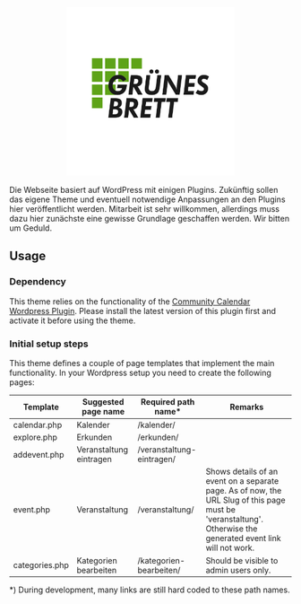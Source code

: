 <p align="center">
  <img width="300" height="300" src="assets/logo-text-light.png">
</p>

Die Webseite basiert auf WordPress mit einigen Plugins. Zukünftig sollen das eigene Theme und eventuell notwendige Anpassungen an den Plugins hier veröffentlicht werden. Mitarbeit ist sehr willkommen, allerdings muss dazu hier zunächste eine gewisse Grundlage geschaffen werden. Wir bitten um Geduld.

## Usage

### Dependency

This theme relies on the functionality of the
[Community Calendar Wordpress Plugin](https://github.com/joergrs/community-calendar).
Please install the latest version of this plugin first and activate it before using
the theme.

### Initial setup steps

This theme defines a couple of page templates that implement the main functionality. In your
Wordpress setup you need to create the following pages:

| Template | Suggested page name | Required path name* | Remarks |
| --- | --- | --- | --- |
| calendar.php | Kalender | /kalender/ | |
| explore.php | Erkunden | /erkunden/ | |
| addevent.php | Veranstaltung eintragen | /veranstaltung-eintragen/ | |
| event.php | Veranstaltung | /veranstaltung/ | Shows details of an event on a separate page. As of now, the URL Slug of this page must be 'veranstaltung'. Otherwise the generated event link will not work. |
| categories.php | Kategorien bearbeiten | /kategorien-bearbeiten/ | Should be visible to admin users only. |

*) During development, many links are still hard coded to these path names.

